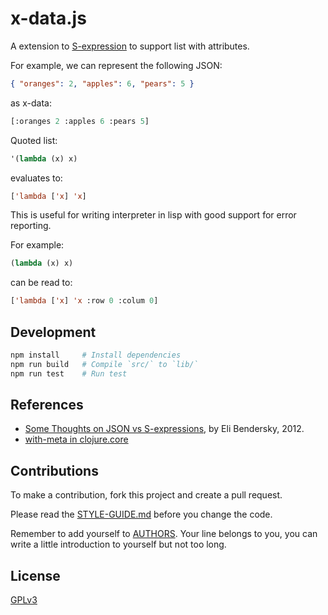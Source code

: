 # x-data.js

A extension to [S-expression](https://en.wikipedia.org/wiki/S-expression)
to support list with attributes.

For example, we can represent the following JSON:

```json
{ "oranges": 2, "apples": 6, "pears": 5 }
```

as x-data:

```lisp
[:oranges 2 :apples 6 :pears 5]
```

Quoted list:

```lisp
'(lambda (x) x)
```

evaluates to:

```lisp
['lambda ['x] 'x]
```

This is useful for writing interpreter in lisp
with good support for error reporting.

For example:

```lisp
(lambda (x) x)
```

can be read to:

```lisp
['lambda ['x] 'x :row 0 :colum 0]
```

## Development

```sh
npm install     # Install dependencies
npm run build   # Compile `src/` to `lib/`
npm run test    # Run test
```

## References

- [Some Thoughts on JSON vs S-expressions](https://eli.thegreenplace.net/2012/03/04/some-thoughts-on-json-vs-s-expressions), by Eli Bendersky, 2012.
- [with-meta in clojure.core](https://clojuredocs.org/clojure.core/with-meta)

## Contributions

To make a contribution, fork this project and create a pull request.

Please read the [STYLE-GUIDE.md](STYLE-GUIDE.md) before you change the code.

Remember to add yourself to [AUTHORS](AUTHORS).
Your line belongs to you, you can write a little
introduction to yourself but not too long.

## License

[GPLv3](LICENSE)
